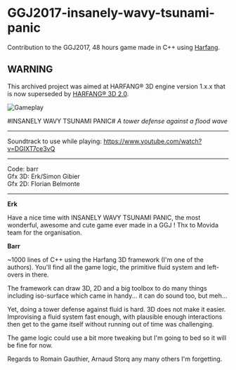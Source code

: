 # GGJ2017-insanely-wavy-tsunami-panic
Contribution to the GGJ2017, 48 hours game made in C++ using [Harfang](https://www.harfang3d.com).

## WARNING
This archived project was aimed at HARFANG® 3D engine version 1.x.x that is now superseded by [HARFANG® 3D 2.0](https://www.harfang3d.com).

![Gameplay](still1.png)

#INSANELY WAVY TSUNAMI PANIC#
*A tower defense against a flood wave*

----
Soundtrack to use while playing: https://www.youtube.com/watch?v=DGIXT7ce3vQ

----
Code: barr<br>
Gfx 3D: Erk/Simon Gibier<br>
Gfx 2D: Florian Belmonte<br>

----
**Erk**

Have a nice time with INSANELY WAVY TSUNAMI PANIC, the most wonderful, awesome and cute game ever made in a GGJ ! Thx to Movida team for the organisation.

**Barr**

~1000 lines of C++ using the Harfang 3D framework (I'm one of the authors). You'll find all the game logic, the primitive fluid system and left-overs in there.

The framework can draw 3D, 2D and a big toolbox to do many things including iso-surface which came in handy... it can do sound too, but meh...

Yet, doing a tower defense against fluid is hard. 3D does not make it easier. Improvising a fluid system fast enough, with plausible enough interactions then get to the game itself without running out of time was challenging.

The game logic could use a bit more tweaking but I'm going to bed so it will be fine for now.

Regards to Romain Gauthier, Arnaud Storq any many others I'm forgetting.
